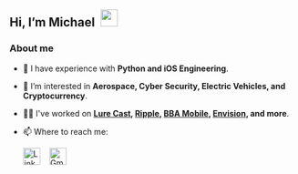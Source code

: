 <h2 align="left" dir="auto">Hi, I’m Michael&nbsp;&nbsp;<img width="30" src="https://user-images.githubusercontent.com/59615799/163063657-5f348a14-fbd9-4c84-b087-d56ba297f774.gif"></h2>

### About me

- 🚀 I have experience with **Python and iOS Engineering**.
- 👀 I’m interested in **Aerospace, Cyber Security, Electric Vehicles, and Cryptocurrency**.
- 👨‍💻 I've worked on **[Lure Cast](//www.lurecastapp.com), [Ripple](//www.rippleapp.com), [BBA Mobile](https://www.burrburton.org), [Envision](https://apps.apple.com/us/app/envision-physics/id1625221675), and more**.
- 📫 Where to reach me:
    
    [<img alt="LinkedIn Logo" height="30" src="https://user-images.githubusercontent.com/59615799/163059735-206b3ccf-b520-453e-af90-2b0f6f09743a.png">](https://www.linkedin.com/in/michaelalfan0/) &nbsp;&nbsp; [<img alt="Gmail Icon" height="30" src="https://user-images.githubusercontent.com/59615799/163060515-68f51255-4d3f-4af8-8fec-3ea14bb17740.png">](mailto:michaelalfano2004@gmail.com)

